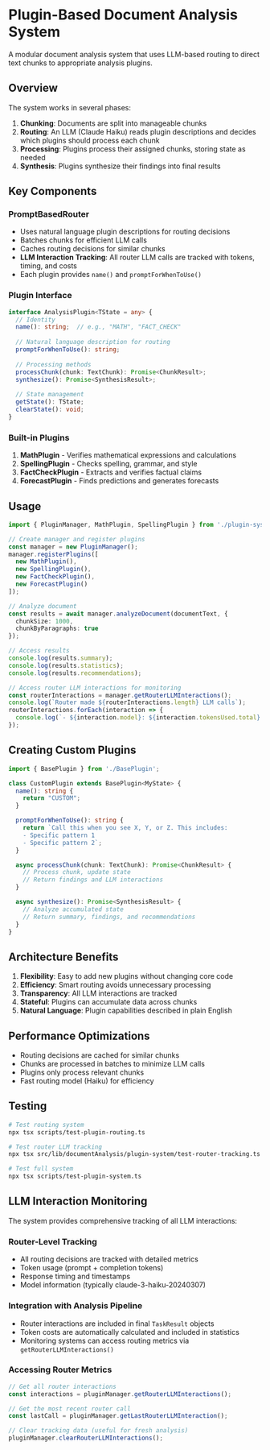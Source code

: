# Plugin-Based Document Analysis System

A modular document analysis system that uses LLM-based routing to direct text chunks to appropriate analysis plugins.

## Overview

The system works in several phases:
1. **Chunking**: Documents are split into manageable chunks
2. **Routing**: An LLM (Claude Haiku) reads plugin descriptions and decides which plugins should process each chunk
3. **Processing**: Plugins process their assigned chunks, storing state as needed
4. **Synthesis**: Plugins synthesize their findings into final results

## Key Components

### PromptBasedRouter
- Uses natural language plugin descriptions for routing decisions
- Batches chunks for efficient LLM calls
- Caches routing decisions for similar chunks
- **LLM Interaction Tracking**: All router LLM calls are tracked with tokens, timing, and costs
- Each plugin provides `name()` and `promptForWhenToUse()`

### Plugin Interface
```typescript
interface AnalysisPlugin<TState = any> {
  // Identity
  name(): string;  // e.g., "MATH", "FACT_CHECK"
  
  // Natural language description for routing
  promptForWhenToUse(): string;
  
  // Processing methods
  processChunk(chunk: TextChunk): Promise<ChunkResult>;
  synthesize(): Promise<SynthesisResult>;
  
  // State management
  getState(): TState;
  clearState(): void;
}
```

### Built-in Plugins

1. **MathPlugin** - Verifies mathematical expressions and calculations
2. **SpellingPlugin** - Checks spelling, grammar, and style
3. **FactCheckPlugin** - Extracts and verifies factual claims
4. **ForecastPlugin** - Finds predictions and generates forecasts

## Usage

```typescript
import { PluginManager, MathPlugin, SpellingPlugin } from './plugin-system';

// Create manager and register plugins
const manager = new PluginManager();
manager.registerPlugins([
  new MathPlugin(),
  new SpellingPlugin(),
  new FactCheckPlugin(),
  new ForecastPlugin()
]);

// Analyze document
const results = await manager.analyzeDocument(documentText, {
  chunkSize: 1000,
  chunkByParagraphs: true
});

// Access results
console.log(results.summary);
console.log(results.statistics);
console.log(results.recommendations);

// Access router LLM interactions for monitoring
const routerInteractions = manager.getRouterLLMInteractions();
console.log(`Router made ${routerInteractions.length} LLM calls`);
routerInteractions.forEach(interaction => {
  console.log(`- ${interaction.model}: ${interaction.tokensUsed.total} tokens in ${interaction.duration}ms`);
});
```

## Creating Custom Plugins

```typescript
import { BasePlugin } from './BasePlugin';

class CustomPlugin extends BasePlugin<MyState> {
  name(): string {
    return "CUSTOM";
  }

  promptForWhenToUse(): string {
    return `Call this when you see X, Y, or Z. This includes:
    - Specific pattern 1
    - Specific pattern 2`;
  }

  async processChunk(chunk: TextChunk): Promise<ChunkResult> {
    // Process chunk, update state
    // Return findings and LLM interactions
  }

  async synthesize(): Promise<SynthesisResult> {
    // Analyze accumulated state
    // Return summary, findings, and recommendations
  }
}
```

## Architecture Benefits

1. **Flexibility**: Easy to add new plugins without changing core code
2. **Efficiency**: Smart routing avoids unnecessary processing
3. **Transparency**: All LLM interactions are tracked
4. **Stateful**: Plugins can accumulate data across chunks
5. **Natural Language**: Plugin capabilities described in plain English

## Performance Optimizations

- Routing decisions are cached for similar chunks
- Chunks are processed in batches to minimize LLM calls
- Plugins only process relevant chunks
- Fast routing model (Haiku) for efficiency

## Testing

```bash
# Test routing system
npx tsx scripts/test-plugin-routing.ts

# Test router LLM tracking
npx tsx src/lib/documentAnalysis/plugin-system/test-router-tracking.ts

# Test full system
npx tsx scripts/test-plugin-system.ts
```

## LLM Interaction Monitoring

The system provides comprehensive tracking of all LLM interactions:

### Router-Level Tracking
- All routing decisions are tracked with detailed metrics
- Token usage (prompt + completion tokens)
- Response timing and timestamps
- Model information (typically claude-3-haiku-20240307)

### Integration with Analysis Pipeline
- Router interactions are included in final `TaskResult` objects
- Token costs are automatically calculated and included in statistics
- Monitoring systems can access routing metrics via `getRouterLLMInteractions()`

### Accessing Router Metrics
```typescript
// Get all router interactions
const interactions = pluginManager.getRouterLLMInteractions();

// Get the most recent router call
const lastCall = pluginManager.getLastRouterLLMInteraction();

// Clear tracking data (useful for fresh analysis)
pluginManager.clearRouterLLMInteractions();
```